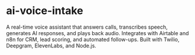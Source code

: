 # ai-voice-intake
A real-time voice assistant that answers calls, transcribes speech, generates AI responses, and plays back audio. Integrates with Airtable and n8n for CRM, lead scoring, and automated follow-ups. Built with Twilio, Deepgram, ElevenLabs, and Node.js.
